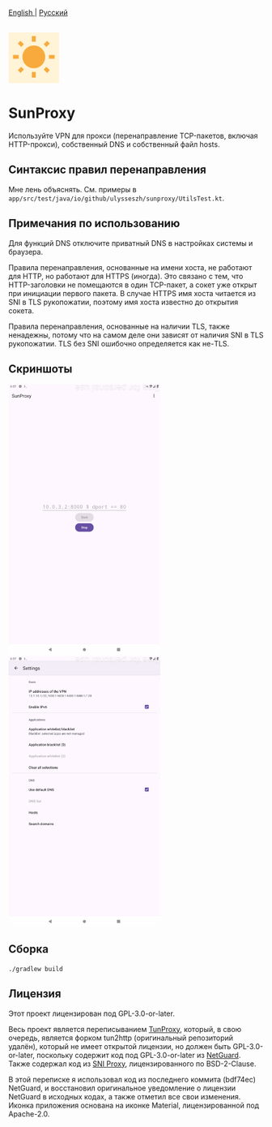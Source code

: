 [English ](README.md) | [Русский ](README_RU.md)

<br>

<img src="https://github.com/UlyssesZh/SunProxy/blob/master/app/src/main/ic_launcher-playstore.png?raw=true" width="100" alt="icon">

# SunProxy

Используйте VPN для прокси (перенаправление TCP-пакетов, включая HTTP-прокси), собственный DNS и собственный файл hosts.

## Синтаксис правил перенаправления

Мне лень объяснять.
См. примеры в `app/src/test/java/io/github/ulysseszh/sunproxy/UtilsTest.kt`.

## Примечания по использованию

Для функций DNS отключите приватный DNS в настройках системы и браузера.

Правила перенаправления, основанные на имени хоста, не работают для HTTP, но работают для HTTPS (иногда).
Это связано с тем, что HTTP-заголовки не помещаются в один TCP-пакет,
а сокет уже открыт при инициации первого пакета.
В случае HTTPS имя хоста читается из SNI в TLS рукопожатии,
поэтому имя хоста известно до открытия сокета.

Правила перенаправления, основанные на наличии TLS, также ненадежны,
потому что на самом деле они зависят от наличия SNI в TLS рукопожатии.
TLS без SNI ошибочно определяется как не-TLS.

## Скриншоты

<img src="https://raw.githubusercontent.com/UlyssesZh/SunProxy/master/metadata/en-US/images/phoneScreenshots/main.png?raw=true" width="300" alt="main"><img src="https://raw.githubusercontent.com/UlyssesZh/SunProxy/master/metadata/en-US/images/phoneScreenshots/settings.png?raw=true" width="300" alt="settings">

## Сборка

```
./gradlew build
```

## Лицензия

Этот проект лицензирован под GPL-3.0-or-later.

Весь проект является переписыванием [TunProxy](https://github.com/raise-isayan/TunProxy),
который, в свою очередь, является форком tun2http (оригинальный репозиторий удалён),
который не имеет открытой лицензии, но должен быть GPL-3.0-or-later,
поскольку содержит код под GPL-3.0-or-later из
[NetGuard](https://github.com/M66B/NetGuard).
Также содержал код из
[SNI Proxy](https://github.com/dlundquist/sniproxy),
лицензированного по BSD-2-Clause.

В этой переписке я использовал код из последнего коммита (bdf74ec) NetGuard,
и восстановил оригинальное уведомление о лицензии NetGuard в исходных кодах,
а также отметил все свои изменения.
Иконка приложения основана на иконке Material, лицензированной под Apache-2.0.
